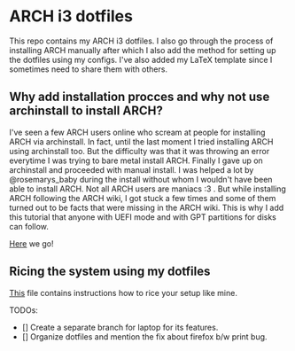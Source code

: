 # ARCH i3 dotfiles

This repo contains my ARCH i3 dotfiles. I also go through the process of
installing ARCH manually after which I also add the method for setting up
the dotfiles using my configs. I've also added my LaTeX template since I
sometimes need to share them with others.

## Why add installation procces and why not use archinstall to install ARCH?

I've seen a few ARCH users online who scream at people for installing ARCH
via archinstall. In fact, until the last moment I tried installing ARCH using
archinstall too. But the difficulty was that it was throwing an error everytime
I was trying to bare metal install ARCH. Finally I gave up on archinstall and
proceeded with manual install. I was helped a lot by @rosemarys_baby during the
install without whom I wouldn't have been able to install ARCH. Not all ARCH
users are maniacs :3 . But while installing ARCH following the ARCH wiki, I got
stuck a few times and some of them turned out to be facts that were missing in
the ARCH wiki. This is why I add this tutorial that anyone with UEFI mode and
with GPT partitions for disks can follow.

[Here](https://github.com/Bubu-Droid/dotfiles/blob/master/.archINSTALL.md) we go!

## Ricing the system using my dotfiles

[This](https://github.com/Bubu-Droid/dotfiles/blob/master/INSTALL.md) file
contains instructions how to rice your setup like mine.

TODOs:

- [] Create a separate branch for laptop for its features.
- [] Organize dotfiles and mention the fix about firefox b/w print bug.
